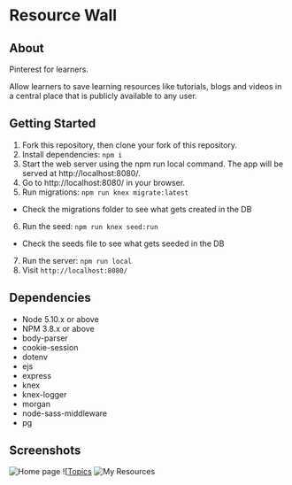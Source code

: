 # Resource Wall

## About

Pinterest for learners.

Allow learners to save learning resources like tutorials, blogs and videos in a central place that is publicly available to any user.



## Getting Started

1. Fork this repository, then clone your fork of this repository.
2. Install dependencies: `npm i`
3. Start the web server using the npm run local command. The app will be served at http://localhost:8080/.
4. Go to http://localhost:8080/ in your browser.
5. Run migrations: `npm run knex migrate:latest`
  - Check the migrations folder to see what gets created in the DB
6. Run the seed: `npm run knex seed:run`
  - Check the seeds file to see what gets seeded in the DB
7. Run the server: `npm run local`
8. Visit `http://localhost:8080/`



## Dependencies

- Node 5.10.x or above
- NPM 3.8.x or above
- body-parser
- cookie-session
- dotenv
- ejs
- express
- knex
- knex-logger
- morgan
- node-sass-middleware
- pg


## Screenshots

![Home page](https://github.com/gregmorihovitis/resourceMidterm/blob/master/public/images/home.png?raw=true)
![[Topics](https://github.com/gregmorihovitis/resourceMidterm/blob/master/public/images/topics.png?raw=true)
![My Resources](https://github.com/gregmorihovitis/resourceMidterm/blob/master/public/images/your_resources.png?raw=true)
